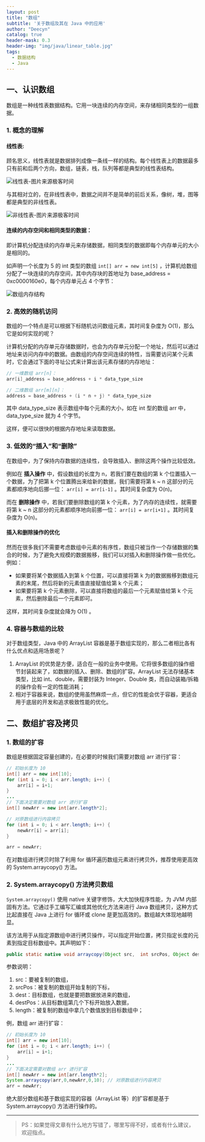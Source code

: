 ```yaml
---
layout: post
title: "数组"
subtitle: '关于数组及其在 Java 中的应用'
author: "Deecyn"
catalog: true
header-mask: 0.3
header-img: "img/java/linear_table.jpg"
tags:
  - 数据结构
  - Java
---
```


## 一、认识数组

数组是一种线性表数据结构。它用一块连续的内存空间，来存储相同类型的一组数据。

<!--more-->


### 1. 概念的理解

#### 线性表:

顾名思义，线性表就是数据排列成像一条线一样的结构。每个线性表上的数据最多只有前和后两个方向，数组，链表，栈，队列等都是典型的线性表结构。

![线性表-图片来源极客时间](/img/java/linear_table.jpg)


与其相对立的，在非线性表中，数据之间并不是简单的前后关系，像树，堆，图等都是典型的非线性表。

![非线性表-图片来源极客时间](/img/java/nonlinear_table.jpg)


#### 连续的内存空间和相同类型的数据：

即计算机分配连续的内存单元来存储数据，相同类型的数据即每个内存单元的大小是相同的。

如声明一个长度为 5 的 int 类型的数组 `int[] arr = new int[5]` ，计算机给数组分配了一块连续的内存空间，其中内存块的首地址为 base_address = 0xc0000160e0，每个内存单元占 4 个字节：

![数组内存结构](/img/java/array_memory_structure.jpg)

### 2. 高效的随机访问

   数组的一个特点是可以根据下标随机访问数组元素，其时间复杂度为 O(1)，那么它是如何实现的呢？

计算机分配的内存单元存储数据时，也会为内存单元分配一个地址，然后可以通过地址来访问内存中的数据。由数组的内存空间连续的特性，当需要访问某个元素时，它会通过下面的寻址公式来计算出该元素存储的内存地址：

```java
// 一维数组 arr[n]：
arr[i]_address = base_address + i * data_type_size

// 二维数组 arr[m][n]：
address = base_address + (i * n + j) * data_type_size
```

其中 data_type_size 表示数组中每个元素的大小，如在 int 型的数组 arr 中，data_type_size 就为 4 个字节。

这样，便可以很快的根据内存地址来读取数据。


### 3. 低效的“插入”和“删除”

在数组中，为了保持内存数据的连续性，会导致插入、删除这两个操作比较低效。

例如在 **插入操作** 中，假设数组的长度为 n，若我们要在数组的第 k 个位置插入一个数据，为了把第 k 个位置腾出来给新的数据，我们需要将第 k ~ n 这部分的元素都顺序地向后挪一位： `arr[i] = arr[i-1]` 。其时间复杂度为 O(n)。

而在 **删除操作** 中，若我们要删除数组的第 k 个元素，为了内存的连续性，就需要将第 k ~ n 这部分的元素都顺序地向前挪一位： `arr[i] = arr[i+1]` 。其时间复杂度为 O(n)。

#### 插入和删除操作的优化

然而在很多我们不需要考虑数组中元素的有序性，数组只被当作一个存储数据的集合的时候，为了避免大规模的数据搬移，我们可以对插入和删除操作做一些优化。例如：

- 如果要将某个数据插入到第 k 个位置，可以直接将第 k 为的数据搬移到数组元素的末尾，然后将新的元素值直接赋值给第 k 个元素；
- 如果要将第 k 个元素删除，可以直接将数组的最后一个元素赋值给第 k 个元素，然后删除最后一个元素即可。

这样，其时间复杂度就会降为 O(1) 。

### 4. 容器与数组的比较

对于数组类型，Java 中的 ArrayList 容器是基于数组实现的，那么二者相比各有什么优点和适用场景呢？

1. ArrayList 的优势是方便，适合在一般的业务中使用。它将很多数组的操作细节封装起来了，如数据的插入、删除、数组的扩容。ArrayList 无法存储基本类型，比如 int、double，需要封装为 Integer、Double 类，而自动装箱/拆箱的操作会有一定的性能消耗；
2. 相对于容器来说，数组的使用虽然麻烦一点，但它的性能会优于容器，更适合用于底层的开发和追求极致性能的优化。

## 二、数组扩容及拷贝

### 1. 数组的扩容

数组是根据固定容量创建的，在必要的时候我们需要对数组 arr 进行扩容：

```java
// 初始长度为 10
int[] arr = new int[10];
for (int i = 0; i < arr.length; i++) {
    arr[i] = i+1;
}
...
// 下面决定需要对数组 arr 进行扩容
int[] newArr = new int[arr.length*2];

// 对原数组进行内容拷贝
for (int i = 0; i < arr.length; i++) {
    newArr[i] = arr[i];
}

arr = newArr;
```

在对数组进行拷贝时除了利用 for 循环遍历数组元素进行拷贝外，推荐使用更高效的 System.arraycopy() 方法。

### 2. System.arraycopy() 方法拷贝数组

`System.arraycopy()` 使用 native 关键字修饰，大大加快程序性能，为 JVM 内部固有方法。它通过手工编写汇编或其他优化方法来进行 Java 数组拷贝，这种方式比起直接在 Java 上进行 for 循环或 clone 是更加高效的。数组越大体现地越明显。

该方法用于从指定源数组中进行拷贝操作，可以指定开始位置，拷贝指定长度的元素到指定目标数组中。其声明如下：

```java
public static native void arraycopy(Object src,  int srcPos, Object dest, int destPos, int length);

```

参数说明：
1. src：要被复制的数组，
2. srcPos：被复制的数组开始复制的下标，
3. dest：目标数组，也就是要把数据放进来的数组，
4. destPos：从目标数组第几个下标开始放入数据，
5. length：被复制的数组中拿几个数值放到目标数组中；

例，数组 arr 进行扩容：

```java
// 初始长度为 10
int[] arr = new int[10];
for (int i = 0; i < arr.length; i++) {
    arr[i] = i+1;
}
...
// 下面决定需要对数组 arr 进行扩容
int[] newArr = new int[arr.length*2];
System.arraycopy(arr,0,newArr,0,10); // 对原数组进行内容拷贝
arr = newArr;
```

绝大部分数组和基于数组实现的容器（ArrayList 等）的扩容都是基于 System.arraycopy() 方法进行操作的。

-----
> PS：如果觉得文章有什么地方写错了，哪里写得不好，或者有什么建议，欢迎指点。


